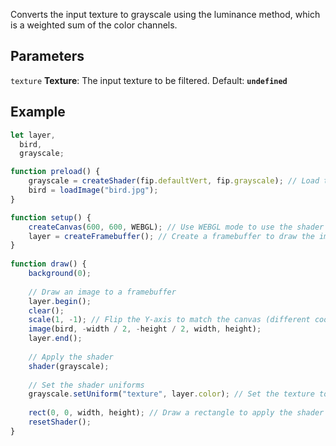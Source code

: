 Converts the input texture to grayscale using the luminance method, which is a weighted sum of the color channels.

## Parameters
`texture` **Texture**: The input texture to be filtered. Default: **`undefined`**

## Example
```javascript
let layer,
  bird,
  grayscale;

function preload() {
    grayscale = createShader(fip.defaultVert, fip.grayscale); // Load the shader
    bird = loadImage("bird.jpg");
}

function setup() {
    createCanvas(600, 600, WEBGL); // Use WEBGL mode to use the shader
    layer = createFramebuffer(); // Create a framebuffer to draw the image onto (faster p5.js version of createGraphics())
}
  
function draw() {
    background(0);
    
    // Draw an image to a framebuffer 
    layer.begin();
    clear();
    scale(1, -1); // Flip the Y-axis to match the canvas (different coordinate system in framebuffer)
    image(bird, -width / 2, -height / 2, width, height);
    layer.end();
    
    // Apply the shader
    shader(grayscale);
    
    // Set the shader uniforms
    grayscale.setUniform("texture", layer.color); // Set the texture to apply the shader to
    
    rect(0, 0, width, height); // Draw a rectangle to apply the shader to
    resetShader(); 
}
```